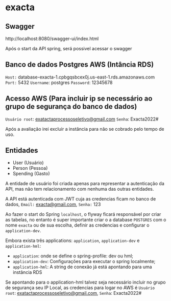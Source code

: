 # exacta

## Swagger
http://localhost:8080/swagger-ui/index.html

Após o start da API spring, será possivel acessar o swagger

## Banco de dados Postgres AWS (Intância RDS)
`Host:` database-exacta-1.cpbgqsbcex0j.us-east-1.rds.amazonaws.com
`Port:` 5432
`Username`: postgres
`Password`: 12345678

## Acesso AWS (Para incluir ip se necessário ao grupo de segurança do banco de dados)
`Usuário root`: exatactaprocessoseletivo@gmail.com
`Senha`: Exacta2022#

Após a avaliação irei excluir a instância para não se cobrado pelo tempo de uso.

## Entidades
  - User (Usuário)
  - Person (Pessoa)
  - Spending (Gasto)
  
A entidade de usuário foi criada apenas para representar a autenticação da API, mas não tem relacionamento com nenhuma das outras entidades.

A API está autenticada com JWT cuja as credencias ficam no banco de dados, `Email:` exacta@gmail.com, `Senha:` 123

Ao fazer o start do Spring `localhost`, o flyway ficará responsável por criar as tabelas, no entanto é super importante criar o a database `POSTGRES` com o nome `exacta` ou de sua escolha, definir as credencias e configurar o `application-dev`.

Embora exista três applications: `application`, `application-dev` e `application-hml`:
  - `application`: onde se define o spring-profile: dev ou hml;
  - `application-dev`: Configurações para executar o spring localmente;
  - `application-hml`: A string de conexão já está apontando para uma instância RDS

Se apontando para o application-hml talvez seja necessário incluir no grupo de segurança seu IP Local, as credencias para logar no AWS é `Usuário root`: exatactaprocessoseletivo@gmail.com, `Senha`: Exacta2022#
